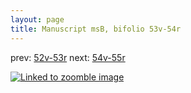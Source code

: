 ```yaml
---
layout: page
title: Manuscript msB, bifolio 53v-54r
---
```


prev: [52v-53r](../52v-53r/) next: [54v-55r](../54v-55r/)



[![Linked to zoomble image](http://www.homermultitext.org/iipsrv?IIIF=/project/homer/pyramidal/deepzoom/hmt/vbbifolio/v1/vb_53v_54r.tif/full/2000,/0/default.jpg)](http://www.homermultitext.org/ict2/?urn=urn:cite2:hmt:vbbifolio.v1:vb_53v_54r)

